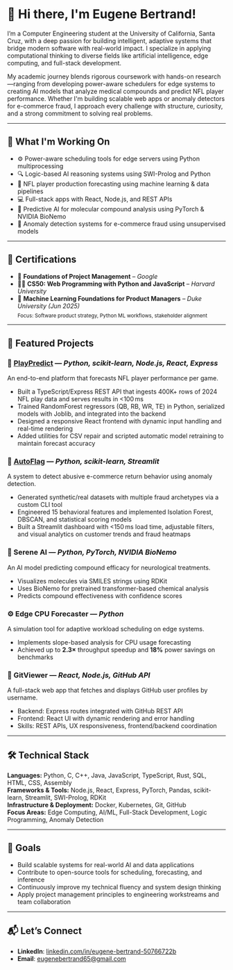 # 👋 Hi there, I'm Eugene Bertrand!

I’m a Computer Engineering student at the University of California, Santa Cruz, with a deep passion for building intelligent, adaptive systems that bridge modern software with real-world impact. I specialize in applying computational thinking to diverse fields like artificial intelligence, edge computing, and full-stack development.

My academic journey blends rigorous coursework with hands-on research—ranging from developing power-aware schedulers for edge systems to creating AI models that analyze medical compounds and predict NFL player performance. Whether I'm building scalable web apps or anomaly detectors for e-commerce fraud, I approach every challenge with structure, curiosity, and a strong commitment to solving real problems.

---

## 🧠 What I'm Working On

- ⚙️ Power-aware scheduling tools for edge servers using Python multiprocessing  
- 🔍 Logic-based AI reasoning systems using SWI-Prolog and Python  
- 🏈 NFL player production forecasting using machine learning & data pipelines  
- 💻 Full-stack apps with React, Node.js, and REST APIs  
- 🧬 Predictive AI for molecular compound analysis using PyTorch & NVIDIA BioNemo  
- 🛒 Anomaly detection systems for e-commerce fraud using unsupervised models  

---

## 📜 Certifications

- 📘 **Foundations of Project Management** – *Google*  
- 🧑‍🏫 **CS50: Web Programming with Python and JavaScript** – *Harvard University*  
- 🧠 **Machine Learning Foundations for Product Managers** – *Duke University (Jun 2025)*  
  <sub>Focus: Software product strategy, Python ML workflows, stakeholder alignment</sub>

---

## 🚀 Featured Projects

### 🏈 [PlayPredict](#) — *Python, scikit-learn, Node.js, React, Express*  
An end-to-end platform that forecasts NFL player performance per game.  
- Built a TypeScript/Express REST API that ingests 400K+ rows of 2024 NFL play data and serves results in <100 ms  
- Trained RandomForest regressors (QB, RB, WR, TE) in Python, serialized models with Joblib, and integrated into the backend  
- Designed a responsive React frontend with dynamic input handling and real-time rendering  
- Added utilities for CSV repair and scripted automatic model retraining to maintain forecast accuracy  

### 🛒 [AutoFlag](#) — *Python, scikit-learn, Streamlit*  
A system to detect abusive e-commerce return behavior using anomaly detection.  
- Generated synthetic/real datasets with multiple fraud archetypes via a custom CLI tool  
- Engineered 15 behavioral features and implemented Isolation Forest, DBSCAN, and statistical scoring models  
- Built a Streamlit dashboard with <150 ms load time, adjustable filters, and visual analytics on customer trends and fraud heatmaps  

### 🧠 Serene AI — *Python, PyTorch, NVIDIA BioNemo*  
An AI model predicting compound efficacy for neurological treatments.  
- Visualizes molecules via SMILES strings using RDKit  
- Uses BioNemo for pretrained transformer-based chemical analysis  
- Predicts compound effectiveness with confidence scores  

### ⚙️ Edge CPU Forecaster — *Python*  
A simulation tool for adaptive workload scheduling on edge systems.  
- Implements slope-based analysis for CPU usage forecasting  
- Achieved up to **2.3×** throughput speedup and **18%** power savings on benchmarks  

### 🔎 GitViewer — *React, Node.js, GitHub API*  
A full-stack web app that fetches and displays GitHub user profiles by username.  
- Backend: Express routes integrated with GitHub REST API  
- Frontend: React UI with dynamic rendering and error handling  
- Skills: REST APIs, UX responsiveness, frontend/backend coordination  

---

## 🛠️ Technical Stack

**Languages:** Python, C, C++, Java, JavaScript, TypeScript, Rust, SQL, HTML, CSS, Assembly  
**Frameworks & Tools:** Node.js, React, Express, PyTorch, Pandas, scikit-learn, Streamlit, SWI-Prolog, RDKit  
**Infrastructure & Deployment:** Docker, Kubernetes, Git, GitHub  
**Focus Areas:** Edge Computing, AI/ML, Full-Stack Development, Logic Programming, Anomaly Detection  

---

## 🎯 Goals

- Build scalable systems for real-world AI and data applications  
- Contribute to open-source tools for scheduling, forecasting, and inference  
- Continuously improve my technical fluency and system design thinking  
- Apply project management principles to engineering workstreams and team collaboration  

---

## 📬 Let’s Connect

- **LinkedIn**: [linkedin.com/in/eugene-bertrand-50766722b](https://www.linkedin.com/in/eugene-bertrand-50766722b)  
- **Email**: eugenebertrand65@gmail.com
